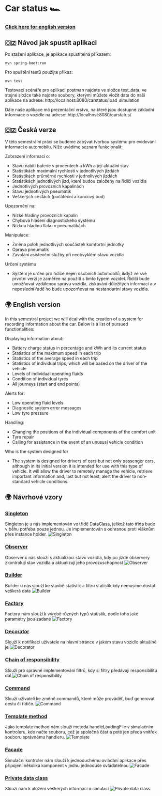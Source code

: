 # Car status 🏎

###  [Click here for english version](#-english-version)

## 🇨🇿 Návod jak spustit aplikaci

Po stažení aplikace, je aplikace spustitelná příkazem:

```mvn spring-boot:run```

Pro spuštění testů použijte příkaz:

```mvn test```

Testovací scénáře pro aplikaci postman najdete ve složce test_data, ve stejné složce také najdete soubory,
kterými můžete vložit data do naší aplikace na adrese: http://localhost:8080/carstatus/load_simulation

Dále naše aplikace má prezentační vrstvu, na které jsou dostupné základní informace o vozidle na adrese: http://localhost:8080/carstatus/
## 🇨🇿 Česká verze

V této semestrální práci se budeme zabývat tvorbou systému pro evidování
informací o automobilu. Níže uvádíme seznam funkcionalit:

Zobrazení informací o:

- Stavu nabití baterie v procentech a kWh a její aktuální stav
- Statistikách maximální rychlosti v jednotlivých jízdách
- Statistikách průměrné rychlosti v jednolivých jízdách 
- Statistikách jednotlivých jízd, které budou založeny na řidiči vozidla
- Jednotlivých provozních kapalinách
- Stavu jednotlivých pneumatik 
- Veškerých cestách (počáteční a koncový bod)

Upozornění na:
- Nízké hladiny provozních kapalin
- Chybová hlášení diagnostického systému
- Nízkou hladinu tlaku v pneumatikách


Manipulace:
- Změna poloh jednotlivých součástek komfortní jednotky
- Oprava pneumatik
- Zavolání asistenční služby při neobvyklém stavu vozidla

Určení systému
- Systém je určen pro řidiče nejen osobních automobilů, ikdyž ve své prvotní verzi je zaměřen na použití s tímto typem vozidel.
Řidiči bude umožňovat vzdálenou správu vozidla, získávání důležitých informací a v neposlední řadě ho bude upozorňovat na 
nestandartní stavy vozidla.

<h2 id="english-version">🌍 English version</h2>

In this semestral project we will deal with the creation of a system for recording
information about the car. Below is a list of pursued functionalities:

Displaying information about:

- Battery charge status in percentage and kWh and its current status
- Statistics of the maximum speed in each trip
- Statistics of the average speed in each trip
- Statistics of individual trips, which will be based on the driver of the vehicle
- Levels of individual operating fluids
- Condition of individual tyres
- All journeys (start and end points)

Alerts for:
- Low operating fluid levels
- Diagnostic system error messages
- Low tyre pressure


Handling:
- Changing the positions of the individual components of the comfort unit
- Tyre repair
- Calling for assistance in the event of an unusual vehicle condition

Who is the system designed for
- The system is designed for drivers of cars but not only passenger cars, although in its initial version it is intended for use with this type of vehicle.
  It will allow the driver to remotely manage the vehicle, retrieve important information and, last but not least, alert the driver to
  non-standard vehicle conditions.

<h2 id="omo">🌍 Návrhové vzory</h2>

### [Singleton](src/main/java/cz/cvut/fel/ear/carstatus/DataClass.java)
Singleton je u nás implementován ve třídě DataClass, jelikož tato třída bude v běhu potřeba pouze jednou. Je implementován s ochranou proti vláknům přes instance holder.
![Singleton](screenshots/singleton.png)

### [Observer](src/main/java/cz/cvut/fel/ear/carstatus/observers)
Observer u nás slouží k aktualizaci stavu vozidla, kdy po jízdě observery zkontrolují stav vozidla a aktualizují jeho provozuschopnost
![Observer](screenshots/observer.png)

### [Builder](src/main/java/cz/cvut/fel/ear/carstatus/builders)
Builder u nás slouží ke stavbě statistik a filtru statistik kdy nemusíme dostat veškerá data
![Builder](screenshots/builder.png)

### [Factory](src/main/java/cz/cvut/fel/ear/carstatus/statistics/StatisticsFactory.java)
Factory nám slouží k výrobě různých typů statistik, podle toho jaké parametry jsou zadané
![Factory](screenshots/factory.png)

### [Decorator](src/main/java/cz/cvut/fel/ear/carstatus/notifications)
Slouží k notifikaci uživatele na hlavní stránce v jakém stavu vozidlo aktuálně je
![Decorator](screenshots/decorator.png)

### [Chain of responsibility](src/main/java/cz/cvut/fel/ear/carstatus/notifications)
Slouží pro správné implementování filtrů, kdy si filtry předávají responsibilitu dál
![Chain of responsibility](screenshots/chain.png)

### [Command](src/main/java/cz/cvut/fel/ear/carstatus/commands)
Slouží uživateli ke změně commandů, které může prováděť, buď generovat cestu či řidiče.
![Command](screenshots/command.png)

### [Template method](src/main/java/cz/cvut/fel/ear/carstatus/load_files)
Jako template method nám slouží metoda handleLoadingFile v simulačním kontroleru, kde načte souboru, což je společná část a poté jen předá vnitřek souboru správnému handleru.
![Template](screenshots/template.png)

### [Facade](src/main/java/cz/cvut/fel/ear/carstatus/rest/SimulationController.java)
Simulační kontroler nám slouží k jednoduchému ovládání aplikace přes připojení několika komponent v jednu jednoduše ovladatelnou
![Facade](screenshots/facade.png)

### [Private data class](src/main/java/cz/cvut/fel/ear/carstatus/DataClass.java)
Slouží nám k uložení veškerých informací o simulaci
![Private data class](screenshots/dataclass.png)


